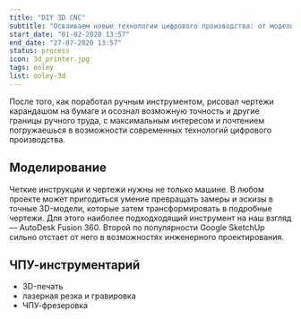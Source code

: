 ```yaml
---
title: "DIY 3D CNC"
subtitle: "Осваиваем новые технологии цифрового производства: от моделирования до готовых изделий"
start_date: "01-02-2020 13:57"
end_date: "27-07-2020 13:57"
status: process
icon: 3d_printer.jpg
tags: ooley
list: ooley-3d
---
```


После того, как поработал ручным инструментом, рисовал чертежи карандашом на бумаге и осознал возможную точность и другие границы ручного труда, с максимальным интересом и почтением погружаешься в возможности современных технологий цифрового производства.

## Моделирование

Четкие инструкции и чертежи нужны не только машине. В любом проекте может пригодиться умение превращать замеры и эскизы в точные 3D-модели, которые затем трансформировать в подробные чертежи. Для этого наиболее подходходящий инструмент на наш взгляд — AutoDesk Fusion 360. Второй по популярности Google SketchUp сильно отстает от него в возможностях инженерного проектирования.

## ЧПУ-инструментарий

- 3D-печать
- лазерная резка и гравировка
- ЧПУ-фрезеровка
